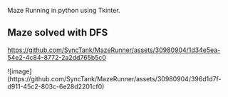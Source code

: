 Maze Running in python using Tkinter. 


<h2>Maze solved with DFS</h2>

https://github.com/SyncTank/MazeRunner/assets/30980904/1d34e5ea-54e2-4c84-8772-2a2dd765b5c0

<p>
  ![image](https://github.com/SyncTank/MazeRunner/assets/30980904/396d1d7f-d911-45c2-803c-6e28d2201cf0)
</p>

